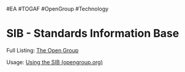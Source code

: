 #EA #TOGAF #OpenGroup #Technology 

# SIB - Standards Information Base
Full Listing: [The Open Group](https://www.opengroup.org/sib.html)

Usage: [Using the SIB (opengroup.org)](http://www.opengroup.org/public/arch/p3/sib/sib_use.htm)